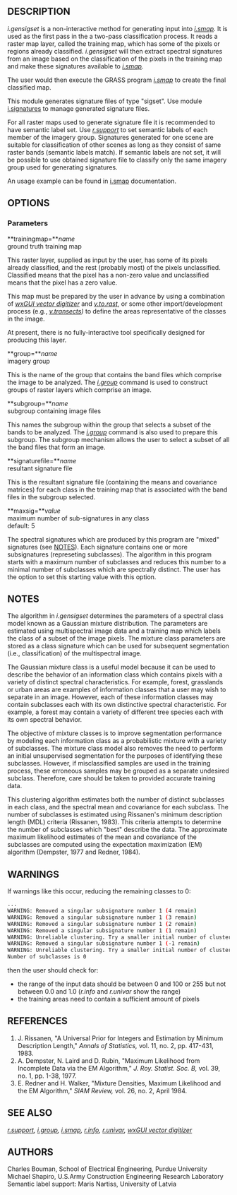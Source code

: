 ## DESCRIPTION

*i.gensigset* is a non-interactive method for generating input into
*[i.smap](i.smap.md).* It is used as the first pass in the a two-pass
classification process. It reads a raster map layer, called the training
map, which has some of the pixels or regions already classified.
*i.gensigset* will then extract spectral signatures from an image based
on the classification of the pixels in the training map and make these
signatures available to *[i.smap](i.smap.md).*

The user would then execute the GRASS program *[i.smap](i.smap.md)* to
create the final classified map.

This module generates signature files of type "sigset". Use module
[i.signatures](i.signatures.md) to manage generated signature files.

For all raster maps used to generate signature file it is recommended to
have semantic label set. Use *[r.support](r.support.md)* to set semantic
labels of each member of the imagery group. Signatures generated for one
scene are suitable for classification of other scenes as long as they
consist of same raster bands (semantic labels match). If semantic labels
are not set, it will be possible to use obtained signature file to
classify only the same imagery group used for generating signatures.

An usage example can be found in [i.smap](i.smap.md) documentation.

## OPTIONS

### Parameters

**trainingmap=***name*  
ground truth training map

This raster layer, supplied as input by the user, has some of its pixels
already classified, and the rest (probably most) of the pixels
unclassified. Classified means that the pixel has a non-zero value and
unclassified means that the pixel has a zero value.

This map must be prepared by the user in advance by using a combination
of *[wxGUI vector digitizer](wxGUI.vdigit.md)* and
*[v.to.rast](v.to.rast.md)*, or some other import/development process
(e.g.,
*[v.transects](https://grass.osgeo.org/grass-stable/manuals/addons/v.transects.html))*
to define the areas representative of the classes in the image.

At present, there is no fully-interactive tool specifically designed for
producing this layer.

**group=***name*  
imagery group

This is the name of the group that contains the band files which
comprise the image to be analyzed. The *[i.group](i.group.md)* command
is used to construct groups of raster layers which comprise an image.

**subgroup=***name*  
subgroup containing image files

This names the subgroup within the group that selects a subset of the
bands to be analyzed. The *[i.group](i.group.md)* command is also used
to prepare this subgroup. The subgroup mechanism allows the user to
select a subset of all the band files that form an image.

**signaturefile=***name*  
resultant signature file

This is the resultant signature file (containing the means and
covariance matrices) for each class in the training map that is
associated with the band files in the subgroup selected.

**maxsig=***value*  
maximum number of sub-signatures in any class  
default: 5

The spectral signatures which are produced by this program are "mixed"
signatures (see [NOTES](#notes)). Each signature contains one or more
subsignatures (represeting subclasses). The algorithm in this program
starts with a maximum number of subclasses and reduces this number to a
minimal number of subclasses which are spectrally distinct. The user has
the option to set this starting value with this option.

## NOTES

The algorithm in *i.gensigset* determines the parameters of a spectral
class model known as a Gaussian mixture distribution. The parameters are
estimated using multispectral image data and a training map which labels
the class of a subset of the image pixels. The mixture class parameters
are stored as a class signature which can be used for subsequent
segmentation (i.e., classification) of the multispectral image.

The Gaussian mixture class is a useful model because it can be used to
describe the behavior of an information class which contains pixels with
a variety of distinct spectral characteristics. For example, forest,
grasslands or urban areas are examples of information classes that a
user may wish to separate in an image. However, each of these
information classes may contain subclasses each with its own distinctive
spectral characteristic. For example, a forest may contain a variety of
different tree species each with its own spectral behavior.

The objective of mixture classes is to improve segmentation performance
by modeling each information class as a probabilistic mixture with a
variety of subclasses. The mixture class model also removes the need to
perform an initial unsupervised segmentation for the purposes of
identifying these subclasses. However, if misclassified samples are used
in the training process, these erroneous samples may be grouped as a
separate undesired subclass. Therefore, care should be taken to provided
accurate training data.

This clustering algorithm estimates both the number of distinct
subclasses in each class, and the spectral mean and covariance for each
subclass. The number of subclasses is estimated using Rissanen's minimum
description length (MDL) criteria (Rissanen, 1983). This criteria
attempts to determine the number of subclasses which "best" describe the
data. The approximate maximum likelihood estimates of the mean and
covariance of the subclasses are computed using the expectation
maximization (EM) algorithm (Dempster, 1977 and Redner, 1984).

## WARNINGS

If warnings like this occur, reducing the remaining classes to 0:

```sh
...
WARNING: Removed a singular subsignature number 1 (4 remain)
WARNING: Removed a singular subsignature number 1 (3 remain)
WARNING: Removed a singular subsignature number 1 (2 remain)
WARNING: Removed a singular subsignature number 1 (1 remain)
WARNING: Unreliable clustering. Try a smaller initial number of clusters
WARNING: Removed a singular subsignature number 1 (-1 remain)
WARNING: Unreliable clustering. Try a smaller initial number of clusters
Number of subclasses is 0
```

then the user should check for:

- the range of the input data should be between 0 and 100 or 255 but not
  between 0.0 and 1.0 (*r.info* and *r.univar* show the range)
- the training areas need to contain a sufficient amount of pixels

## REFERENCES

1. J. Rissanen, "A Universal Prior for
  Integers and Estimation by Minimum Description Length," *Annals of
  Statistics,* vol. 11, no. 2, pp. 417-431, 1983.
2. A. Dempster, N. Laird and D. Rubin,
  "Maximum Likelihood from Incomplete Data via the EM Algorithm," *J.
  Roy. Statist. Soc. B,* vol. 39, no. 1, pp. 1-38, 1977.
3. E. Redner and H. Walker, "Mixture
  Densities, Maximum Likelihood and the EM Algorithm," *SIAM Review,*
  vol. 26, no. 2, April 1984.

## SEE ALSO

*[r.support](r.support.md), [i.group](i.group.md), [i.smap](i.smap.md),
[r.info](r.info.md), [r.univar](r.univar.md), [wxGUI vector
digitizer](wxGUI.vdigit.md)*

## AUTHORS

Charles Bouman, School of Electrical Engineering, Purdue University  
Michael Shapiro, U.S.Army Construction Engineering Research Laboratory  
Semantic label support: Maris Nartiss, University of Latvia
